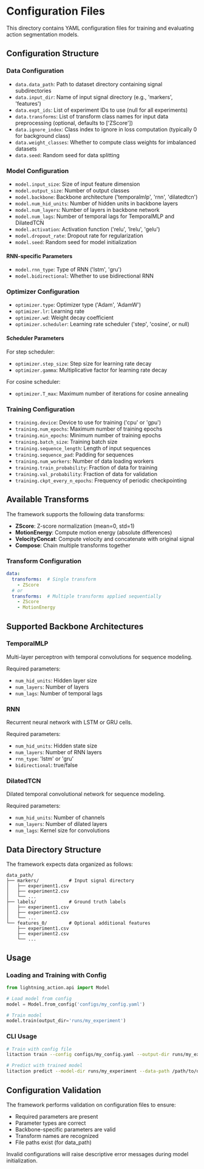 # Configuration Files

This directory contains YAML configuration files for training and evaluating action segmentation models.

## Configuration Structure

### Data Configuration
- `data.data_path`: Path to dataset directory containing signal subdirectories
- `data.input_dir`: Name of input signal directory (e.g., 'markers', 'features')
- `data.expt_ids`: List of experiment IDs to use (null for all experiments)
- `data.transforms`: List of transform class names for input data preprocessing (optional, defaults to ['ZScore'])
- `data.ignore_index`: Class index to ignore in loss computation (typically 0 for background class)
- `data.weight_classes`: Whether to compute class weights for imbalanced datasets
- `data.seed`: Random seed for data splitting

### Model Configuration
- `model.input_size`: Size of input feature dimension
- `model.output_size`: Number of output classes
- `model.backbone`: Backbone architecture ('temporalmlp', 'rnn', 'dilatedtcn')
- `model.num_hid_units`: Number of hidden units in backbone layers
- `model.num_layers`: Number of layers in backbone network
- `model.num_lags`: Number of temporal lags for TemporalMLP and DilatedTCN
- `model.activation`: Activation function ('relu', 'lrelu', 'gelu')
- `model.dropout_rate`: Dropout rate for regularization
- `model.seed`: Random seed for model initialization

#### RNN-specific Parameters
- `model.rnn_type`: Type of RNN ('lstm', 'gru')
- `model.bidirectional`: Whether to use bidirectional RNN

### Optimizer Configuration
- `optimizer.type`: Optimizer type ('Adam', 'AdamW')
- `optimizer.lr`: Learning rate
- `optimizer.wd`: Weight decay coefficient
- `optimizer.scheduler`: Learning rate scheduler ('step', 'cosine', or null)

#### Scheduler Parameters
For step scheduler:
- `optimizer.step_size`: Step size for learning rate decay
- `optimizer.gamma`: Multiplicative factor for learning rate decay

For cosine scheduler:
- `optimizer.T_max`: Maximum number of iterations for cosine annealing

### Training Configuration
- `training.device`: Device to use for training ('cpu' or 'gpu')
- `training.num_epochs`: Maximum number of training epochs
- `training.min_epochs`: Minimum number of training epochs
- `training.batch_size`: Training batch size
- `training.sequence_length`: Length of input sequences
- `training.sequence_pad`: Padding for sequences
- `training.num_workers`: Number of data loading workers
- `training.train_probability`: Fraction of data for training
- `training.val_probability`: Fraction of data for validation
- `training.ckpt_every_n_epochs`: Frequency of periodic checkpointing

## Available Transforms

The framework supports the following data transforms:

- **ZScore**: Z-score normalization (mean=0, std=1)
- **MotionEnergy**: Compute motion energy (absolute differences)
- **VelocityConcat**: Compute velocity and concatenate with original signal
- **Compose**: Chain multiple transforms together

### Transform Configuration

```yaml
data:
  transforms:  # Single transform
    - ZScore  
  # or
  transforms:  # Multiple transforms applied sequentially
    - ZScore
    - MotionEnergy
```

## Supported Backbone Architectures

### TemporalMLP
Multi-layer perceptron with temporal convolutions for sequence modeling.

Required parameters:
- `num_hid_units`: Hidden layer size
- `num_layers`: Number of layers
- `num_lags`: Number of temporal lags

### RNN
Recurrent neural network with LSTM or GRU cells.

Required parameters:
- `num_hid_units`: Hidden state size
- `num_layers`: Number of RNN layers
- `rnn_type`: 'lstm' or 'gru'
- `bidirectional`: true/false

### DilatedTCN
Dilated temporal convolutional network for sequence modeling.

Required parameters:
- `num_hid_units`: Number of channels
- `num_layers`: Number of dilated layers
- `num_lags`: Kernel size for convolutions


## Data Directory Structure

The framework expects data organized as follows:

```
data_path/
├── markers/           # Input signal directory
│   ├── experiment1.csv
│   ├── experiment2.csv
│   └── ...
├── labels/            # Ground truth labels
│   ├── experiment1.csv
│   ├── experiment2.csv
│   └── ...
└── features_0/        # Optional additional features
    ├── experiment1.csv
    ├── experiment2.csv
    └── ...
```

## Usage

### Loading and Training with Config

```python
from lightning_action.api import Model

# Load model from config
model = Model.from_config('configs/my_config.yaml')

# Train model
model.train(output_dir='runs/my_experiment')
```

### CLI Usage

```bash
# Train with config file
litaction train --config configs/my_config.yaml --output-dir runs/my_experiment

# Predict with trained model
litaction predict --model-dir runs/my_experiment --data-path /path/to/data --input-dir markers --output-dir predictions/
```

## Configuration Validation

The framework performs validation on configuration files to ensure:
- Required parameters are present
- Parameter types are correct
- Backbone-specific parameters are valid
- Transform names are recognized
- File paths exist (for data_path)

Invalid configurations will raise descriptive error messages during model initialization.